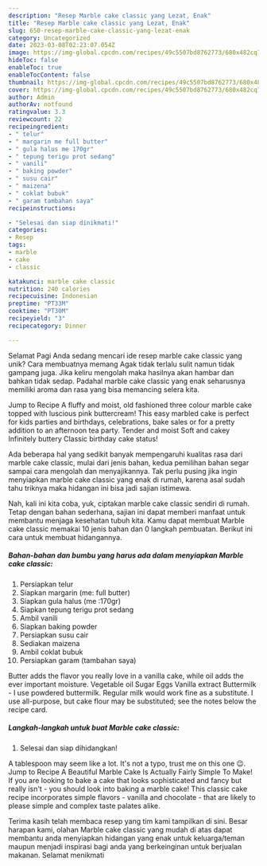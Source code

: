 ```yaml
---
description: "Resep Marble cake classic yang Lezat, Enak"
title: "Resep Marble cake classic yang Lezat, Enak"
slug: 650-resep-marble-cake-classic-yang-lezat-enak
category: Uncategorized
date: 2023-03-08T02:23:07.054Z
image: https://img-global.cpcdn.com/recipes/49c5507bd8762773/680x482cq70/marble-cake-classic-foto-resep-utama.jpg
hideToc: false
enableToc: true
enableTocContent: false
thumbnail: https://img-global.cpcdn.com/recipes/49c5507bd8762773/680x482cq70/marble-cake-classic-foto-resep-utama.jpg
cover: https://img-global.cpcdn.com/recipes/49c5507bd8762773/680x482cq70/marble-cake-classic-foto-resep-utama.jpg
author: Admin
authorAv: notfound
ratingvalue: 3.3
reviewcount: 22
recipeingredient:
- " telur"
- " margarin me full butter"
- " gula halus me 170gr"
- " tepung terigu prot sedang"
- " vanili"
- " baking powder"
- " susu cair"
- " maizena"
- " coklat bubuk"
- " garam tambahan saya"
recipeinstructions:

- "Selesai dan siap dinikmati!"
categories:
- Resep
tags:
- marble
- cake
- classic

katakunci: marble cake classic 
nutrition: 240 calories
recipecuisine: Indonesian
preptime: "PT33M"
cooktime: "PT30M"
recipeyield: "3"
recipecategory: Dinner

---
```



Selamat Pagi Anda sedang mencari ide resep marble cake classic yang unik? Cara membuatnya memang Agak tidak terlalu sulit namun tidak gampang juga. Jika keliru mengolah maka hasilnya akan hambar dan bahkan tidak sedap. Padahal marble cake classic yang enak seharusnya memiliki aroma dan rasa yang bisa memancing selera kita.


Jump to Recipe A fluffy and moist, old fashioned three colour marble cake topped with luscious pink buttercream! This easy marbled cake is perfect for kids parties and birthdays, celebrations, bake sales or for a pretty addition to an afternoon tea party. Tender and moist Soft and cakey Infinitely buttery Classic birthday cake status!

Ada beberapa hal yang sedikit banyak mempengaruhi kualitas rasa dari marble cake classic, mulai dari jenis bahan, kedua pemilihan bahan segar sampai cara mengolah dan menyajikannya. Tak perlu pusing jika ingin menyiapkan marble cake classic yang enak di rumah, karena asal sudah tahu triknya maka hidangan ini bisa jadi sajian istimewa.


Nah, kali ini kita coba, yuk, ciptakan marble cake classic sendiri di rumah. Tetap dengan bahan sederhana, sajian ini dapat memberi manfaat untuk membantu menjaga kesehatan tubuh kita. Kamu dapat membuat Marble cake classic memakai 10 jenis bahan dan 0 langkah pembuatan. Berikut ini cara untuk membuat hidangannya.

<!--inarticleads1-->

##### Bahan-bahan dan bumbu yang harus ada dalam menyiapkan Marble cake classic:

1. Persiapkan  telur
1. Siapkan  margarin (me: full butter)
1. Siapkan  gula halus (me :170gr)
1. Siapkan  tepung terigu prot sedang
1. Ambil  vanili
1. Siapkan  baking powder
1. Persiapkan  susu cair
1. Sediakan  maizena
1. Ambil  coklat bubuk
1. Persiapkan  garam (tambahan saya)


Butter adds the flavor you really love in a vanilla cake, while oil adds the ever important moisture. Vegetable oil Sugar Eggs Vanilla extract Buttermilk - I use powdered buttermilk. Regular milk would work fine as a substitute. I use all-purpose, but cake flour may be substituted; see the notes below the recipe card. 

<!--inarticleads2-->

##### Langkah-langkah untuk buat Marble cake classic:


1. Selesai dan siap dihidangkan!

A tablespoon may seem like a lot. It&#39;s not a typo, trust me on this one 😉. Jump to Recipe A Beautiful Marble Cake Is Actually Fairly Simple To Make! If you are looking to bake a cake that looks sophisticated and fancy but really isn&#39;t - you should look into baking a marble cake! This classic cake recipe incorporates simple flavors - vanilla and chocolate - that are likely to please simple and complex taste palates alike. 

Terima kasih telah membaca resep yang tim kami tampilkan di sini. Besar harapan kami, olahan Marble cake classic yang mudah di atas dapat membantu anda menyiapkan hidangan yang enak untuk keluarga/teman maupun menjadi inspirasi bagi anda yang berkeinginan untuk berjualan makanan. Selamat menikmati
